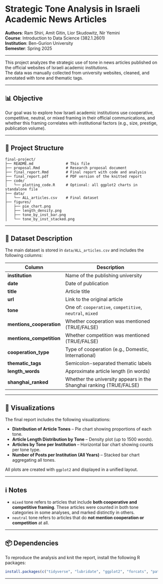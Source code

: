 # Strategic Tone Analysis in Israeli Academic News Articles

**Authors**: Ram Shiri, Amit Gitin, Lior Skudowitz, Nir Yemini  
**Course**: Introduction to Data Science (382.1.2601)  
**Institution**: Ben-Gurion University  
**Semester**: Spring 2025

---

This project analyzes the strategic use of tone in news articles published on the official websites of Israeli academic institutions.  
The data was manually collected from university websites, cleaned, and annotated with tone and thematic tags.

---

## 📊 Objective

Our goal was to explore how Israeli academic institutions use cooperative, competitive, neutral, or mixed framing in their official communications, and whether this framing correlates with institutional factors (e.g., size, prestige, publication volume).

---

## 📁 Project Structure

```
final-project/
├── README.md               # This file
├── proposal.Rmd            # Research proposal document
├── final_report.Rmd        # Final report with code and analysis
├── final_report.pdf        # PDF version of the knitted report
├── code/
│   └── plotting_code.R     # Optional: all ggplot2 charts in standalone file
├── data/
│   └── ALL_articles.csv    # Final dataset
├── figures/
│   ├── pie_chart.png
│   ├── length_density.png
│   ├── tone_by_inst_bar.png
│   └── tone_by_inst_stacked.png
```

---

## 📄 Dataset Description

The main dataset is stored in `data/ALL_articles.csv` and includes the following columns:

| Column                    | Description                                                         |
|---------------------------|---------------------------------------------------------------------|
| **institution**           | Name of the publishing university                                   |
| **date**                  | Date of publication                                                 |
| **title**                 | Article title                                                       |
| **url**                   | Link to the original article                                        |
| **tone**                  | One of: `cooperative`, `competitive`, `neutral`, `mixed`            |
| **mentions_cooperation**  | Whether cooperation was mentioned (TRUE/FALSE)                      |
| **mentions_competition**  | Whether competition was mentioned (TRUE/FALSE)                      |
| **cooperation_type**      | Type of cooperation (e.g., Domestic, International)                 |
| **thematic_tags**         | Semicolon-separated thematic labels                                 |
| **length_words**          | Approximate article length (in words)                               |
| **shanghai_ranked**       | Whether the university appears in the Shanghai ranking (TRUE/FALSE) |

---

## 🎨 Visualizations

The final report includes the following visualizations:

- **Distribution of Article Tones** – Pie chart showing proportions of each tone.
- **Article Length Distribution by Tone** – Density plot (up to 1500 words).
- **Articles by Tone per Institution** – Horizontal bar chart showing counts per tone type.
- **Number of Posts per Institution (All Years)** – Stacked bar chart aggregating all tones.

All plots are created with `ggplot2` and displayed in a unified layout.

---

## ℹ️ Notes

- `mixed` tone refers to articles that include **both cooperative and competitive framing**. These articles were counted in both tone categories in some analyses, and marked distinctly in others.
- `neutral` tone refers to articles that do **not mention cooperation or competition** at all.

---

## 📦 Dependencies

To reproduce the analysis and knit the report, install the following R packages:

```r
install.packages(c("tidyverse", "lubridate", "ggplot2", "forcats", "patchwork"))
```

---
